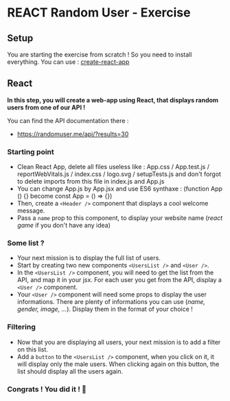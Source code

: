 # REACT Random User - Exercise



## Setup

You are starting the exercise from scratch ! So you need to install everything.
You can use : [create-react-app](https://create-react-app.dev/)


## React

**In this step, you will create a web-app using React, that displays random users from one of our API !**

You can find the API documentation there :

- https://randomuser.me/api/?results=30

### Starting point

- Clean React App, delete all files useless like : App.css / App.test.js / reportWebVitals.js / index.css / logo.svg / setupTests.js and don't forgot to delete imports from this file in index.js and App.js 
- You can change App.js by App.jsx and use ES6 synthaxe : (function App () {} become const App = () => {})
- Then, create a `<Header />` component that displays a cool welcome message.
- Pass a `name` prop to this component, to display your website name (_react game_ if you don't have any idea)


### Some list ?

- Your next mission is to display the full list of users.
- Start by creating two new components `<UsersList />` and `<User />`.
- In the `<UsersList />` component, you will need to get the list from the API, and map it in your jsx. For each user you get from the API, display a `<User />` component.
- Your `<User />` component will need some props to display the user informations. There are plenty of informations you can use (_name, gender, image, ..._). Display them in the format of your choice !


### Filtering

- Now that you are displaying all users, your next mission is to add a filter on this list.
- Add a `button` to the `<UsersList />` component, when you click on it, it will display only the male users. When clicking again on this button, the list should display all the users again.


### Congrats ! You did it ! :confetti_ball:
